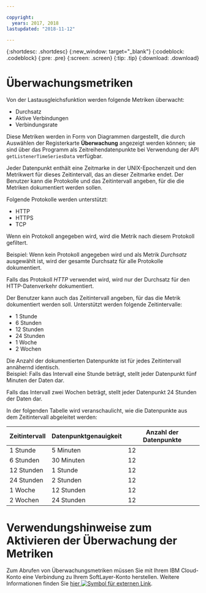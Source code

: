 ```yaml
---

copyright:
  years: 2017, 2018
lastupdated: "2018-11-12"

---
```


{:shortdesc: .shortdesc}
{:new_window: target="_blank"}
{:codeblock: .codeblock}
{:pre: .pre}
{:screen: .screen}
{:tip: .tip}
{:download: .download}

# Überwachungsmetriken

Von der Lastausgleichsfunktion werden folgende Metriken überwacht: 

* Durchsatz
* Aktive Verbindungen
* Verbindungsrate

Diese Metriken werden in Form von Diagrammen dargestellt, die durch Auswählen der Registerkarte **Überwachung** angezeigt werden können;
sie sind über das Programm als Zeitreihendatenpunkte bei Verwendung der API `getListenerTimeSeriesData` verfügbar.

Jeder Datenpunkt enthält eine Zeitmarke in der UNIX-Epochenzeit und den Metrikwert für dieses Zeitintervall, das an dieser Zeitmarke endet. Der Benutzer kann die Protokolle und das Zeitintervall angeben, für die die Metriken dokumentiert werden sollen. 

Folgende Protokolle werden unterstützt:

* HTTP
* HTTPS
* TCP

Wenn ein Protokoll angegeben wird, wird die Metrik nach diesem Protokoll gefiltert.

Beispiel: Wenn kein Protokoll angegeben wird und als Metrik *Durchsatz* ausgewählt ist, wird der gesamte Durchsatz für alle Protokolle dokumentiert.

Falls das Protokoll *HTTP* verwendet wird, wird nur der Durchsatz für den HTTP-Datenverkehr dokumentiert.

Der Benutzer kann auch das Zeitintervall angeben, für das die Metrik dokumentiert werden soll. Unterstützt werden folgende Zeitintervalle: 

* 1 Stunde
* 6 Stunden
* 12 Stunden
* 24 Stunden
* 1 Woche
* 2 Wochen

Die Anzahl der dokumentierten Datenpunkte ist für jedes Zeitintervall annähernd identisch.  
Beispiel: Falls das Intervall eine Stunde beträgt, stellt jeder Datenpunkt fünf Minuten der Daten dar.

Falls das Intervall zwei Wochen beträgt, stellt jeder Datenpunkt 24 Stunden der Daten dar.

In der folgenden Tabelle wird veranschaulicht, wie die Datenpunkte aus dem Zeitintervall abgeleitet werden:

| Zeitintervall | Datenpunktgenauigkeit | Anzahl der Datenpunkte |                                                                                              
| ------------------------------------------ | --------------------------------------------------- | -------------------|
| 1 Stunde    | 5 Minuten | 12   |
| 6 Stunden   | 30 Minuten | 12  |
| 12 Stunden  | 1 Stunde | 12 |
| 24 Stunden  | 2 Stunden | 12 |
| 1 Woche    | 12 Stunden | 12 |
| 2 Wochen  | 24 Stunden | 12 |

# Verwendungshinweise zum Aktivieren der Überwachung der Metriken

Zum Abrufen von Überwachungsmetriken müssen Sie mit Ihrem IBM Cloud-Konto eine Verbindung zu Ihrem SoftLayer-Konto herstellen. Weitere Informationen finden Sie [hier ![Symbol für externen Link](../../icons/launch-glyph.svg "Symbol für externen Link")](/docs/account/softlayerlink.html#link_user_account). 
